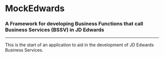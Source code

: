 # MockEdwards
### A Framework for developing Business Functions that call Business Services (BSSV) in JD Edwards
---
This is the start of an application to aid in the development of JD Edwards Business Services.
